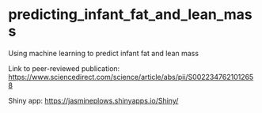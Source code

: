 # predicting_infant_fat_and_lean_mass
Using machine learning to predict infant fat and lean mass

Link to peer-reviewed publication: https://www.sciencedirect.com/science/article/abs/pii/S0022347621012658

Shiny app: https://jasmineplows.shinyapps.io/Shiny/
